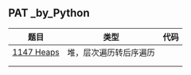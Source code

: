 ## PAT _by_Python

| 题目                                                         | 类型                   | 代码 |
| ------------------------------------------------------------ | ---------------------- | ---- |
| [1147 Heaps](https://pintia.cn/problem-sets/994805342720868352/problems/994805342821531648) | 堆，层次遍历转后序遍历 |      |
|                                                              |                        |      |
|                                                              |                        |      |

